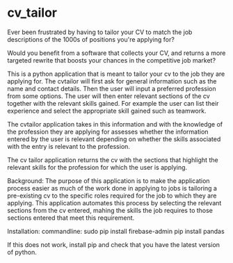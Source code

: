 # cv_tailor

Ever been frustrated by having to tailor your CV to match the job descriptions of the 1000s of positions you're applying for?

Would you benefit from a software that collects your CV, and returns a more targeted rewrite that boosts your chances in the competitive job market?

This is a python application that is meant to tailor your cv to the job they are applying for. The cvtailor will first ask for general information such as the name and contact details. Then the user will input a preferred profession from some options. The user will then enter relevant sections of the cv together with the relevant skills gained. For example the user can list their experience and select the appropriate skill gained such as teamwork.

The cvtailor application takes in this information and with the knowledge of the profession they are applying for assesses whether the information entered by the user is relevant depending on whether the skills associated with the entry is relevant to the profession.

The cv tailor application returns the cv with the sections that highlight the relevant skills for the profession for which the user is applying.

Background:
The purpose of this application is to make the application process easier as much of the work done in applying to jobs is tailoring a pre-existing cv to the specific roles required for the job to which they are applying. This application automates this process by selecting the relevant sections from the cv entered, mahing the skills the job requires to those sections entered that meet this requirement.

Installation:
commandline:
sudo pip install firebase-admin
pip install pandas

If this does not work, install pip and check that you have the latest version of python.
